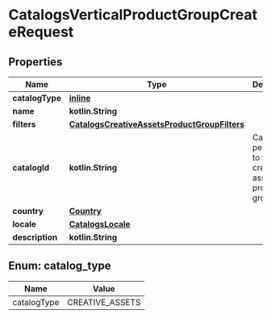 
# CatalogsVerticalProductGroupCreateRequest

## Properties
| Name | Type | Description | Notes |
| ------------ | ------------- | ------------- | ------------- |
| **catalogType** | [**inline**](#CatalogType) |  |  |
| **name** | **kotlin.String** |  |  |
| **filters** | [**CatalogsCreativeAssetsProductGroupFilters**](CatalogsCreativeAssetsProductGroupFilters.md) |  |  |
| **catalogId** | **kotlin.String** | Catalog id pertaining to the creative assets product group. |  |
| **country** | [**Country**](Country.md) |  |  |
| **locale** | [**CatalogsLocale**](CatalogsLocale.md) |  |  |
| **description** | **kotlin.String** |  |  [optional] |


<a id="CatalogType"></a>
## Enum: catalog_type
| Name | Value |
| ---- | ----- |
| catalogType | CREATIVE_ASSETS |




